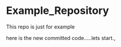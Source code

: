 # Example_Repository
This repo is just for example

here is the new committed code.....lets start.,
